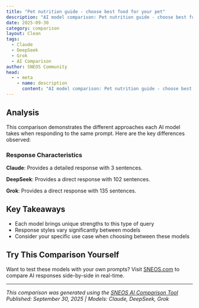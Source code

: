 ```yaml
---
title: "Pet nutrition guide - choose best food for your pet"
description: "AI model comparison: Pet nutrition guide - choose best food for your pet..."
date: 2025-09-30
category: comparison
layout: Clean
tags:
  - Claude
  - DeepSeek
  - Grok
  - AI Comparison
author: SNEOS Community
head:
  - - meta
    - name: description
      content: "AI model comparison: Pet nutrition guide - choose best food for your pet..."
---
```


<ChatComparison
  title="Pet nutrition guide - choose best food for your pet"
  prompt="Pet nutrition guide - choose best food for your pet"
  :responses='{
    "Claude": "# Complete Pet Nutrition Guide \uD83D\uDC3E\n\n## Understanding Your Pet\u0027s Nutritional Needs\n\n### **Dogs**\n- **Protein**: 18-25% (adult), 22-32% (puppies)\n- **Fat**: 8-15% (adult), 10-25% (puppies)\n- **Carbohydrates**: 30-50%\n- **Fiber**: 2-4%\n\n### **Cats**\n- **Protein**: 26-30% minimum (obligate carnivores)\n- **Fat**: 9-15%\n- **Taurine**: Essential amino acid\n- **Arachidonic acid**: Required fatty acid\n\n---\n\n## How to Choose Quality Pet Food\n\n### **Look for These Key Features:**\n\n\u2705 **AAFCO Statement**\n- \u0022Complete and balanced\u0022 certification\n- Appropriate life stage designation\n\n\u2705 **First Ingredients**\n- Named meat sources (chicken, beef, salmon)\n- Avoid generic terms like \u0022meat meal\u0022\n\n\u2705 **No Harmful Additives**\n- Avoid BHA, BHT, ethoxyquin\n- No artificial colors or excessive fillers\n\n---\n\n## Food Types Comparison\n\n| **Type** | **Pros** | **Cons** | **Best For** |\n|----------|----------|----------|--------------|\n| **Dry Kibble** | Convenient, affordable, dental benefits | Lower moisture content | Most pets, budget-conscious |\n| **Wet/Canned** | High moisture, palatability | More expensive, spoils quickly | Hydration needs, picky eaters |\n| **Raw Diet** | Natural, high protein | Safety concerns, expensive | Experienced owners only |\n| **Freeze-Dried** | Nutrient retention, convenience | Very expensive | Premium nutrition seekers |\n\n---\n\n## Life Stage Feeding Guidelines\n\n### **Puppies/Kittens (0-12 months)**\n- High-calorie, nutrient-dense food\n- Feed 3-4 times daily\n- Look for \u0022growth\u0022 or \u0022all life stages\u0022 formulas\n\n### **Adults (1-7 years)**\n- Maintenance formulas\n- Feed 1-2 times daily\n- Monitor weight and adjust portions\n\n### **Seniors (7\u002B years)**\n- Lower calories, joint support ingredients\n- Easily digestible proteins\n- May need specialized diets\n\n---\n\n## Special Dietary Considerations\n\n### **Common Health Conditions:**\n\n\uD83D\uDD39 **Allergies/Sensitivities**\n- Limited ingredient diets\n- Novel protein sources (duck, venison)\n- Grain-free options if needed\n\n\uD83D\uDD39 **Weight Management**\n- High protein, low fat\n- Increased fiber content\n- Portion control\n\n\uD83D\uDD39 **Kidney Disease**\n- Reduced phosphorus and protein\n- Prescription diets recommended\n\n\uD83D\uDD39 **Digestive Issues**\n- Probiotics and prebiotics\n- Easily digestible ingredients\n\n---\n\n## Top-Rated Pet Food Brands\n\n### **Premium Options:**\n- **Hill\u0027s Science Diet**\n- **Royal Canin**\n- **Purina Pro Plan**\n- **Blue Buffalo**\n- **Wellness**\n\n### **Budget-Friendly Quality:**\n- **Purina ONE**\n- **Iams**\n- **Nutro**\n\n### **Grain-Free Options:**\n- **Taste of the Wild**\n- **Merrick**\n- **Orijen** (premium)\n\n---\n\n## Reading Pet Food Labels\n\n### **Ingredient List Order:**\n1. **First 5 ingredients** make up most of the food\n2. **Protein source** should be first\n3. **Avoid excessive fillers** (corn, wheat gluten)\n\n### **Guaranteed Analysis:**\n- Minimum protein and fat percentages\n- Maximum fiber and moisture\n- Compare on dry matter basis\n\n---\n\n## Feeding Best Practices\n\n### **Portion Control:**\n- Follow feeding guidelines on package\n- Adjust based on activity level\n- Use measuring cups, not estimates\n\n### **Meal Timing:**\n- **Puppies**: 3-4 meals daily\n- **Adult dogs**: 2 meals daily\n- **Cats**: 2-3 small meals daily\n\n### **Transition Guidelines:**\n- **Week 1**: 75% old food, 25% new\n- **Week 2**: 50% old food, 50% new\n- **",
    "DeepSeek": "Of course! Here is a comprehensive pet nutrition guide designed to help you choose the best food for your dog or cat.\n\n### **The Golden Rule of Pet Nutrition**\nThere is no single \u0022best\u0022 food for every pet. The ideal choice depends on your pet\u0027s **species, age, breed, health status, and lifestyle.** The \u0022best\u0022 food is one that is **complete, balanced, and appropriate for your pet\u0027s life stage**, and that your pet enjoys and thrives on.\n\n---\n\n### **Part 1: Understanding the Basics - What\u0027s on the Label?**\n\nBefore you choose a brand, you need to understand what you\u0027re looking at.\n\n#### **1. AAFCO Statement (The Most Important Thing to Find!)**\nThis is your guarantee of nutritional completeness. Look for a phrase like:\n*   **\u0022[Pet Food Name] is formulated to meet the nutritional levels established by the AAFCO Dog (or Cat) Food Nutrient Profiles for [Life Stage].\u0022**\n*   **Life Stages:** This will be \u0022Growth,\u0022 \u0022Adult Maintenance,\u0022 \u0022All Life Stages,\u0022 or \u0022Senior.\u0022\n    *   **\u0022All Life Stages\u0022** means it meets the higher nutritional needs for growth and reproduction, which may be too rich for a sedentary adult pet.\n    *   **For most adult pets, choose a food labeled for \u0022Adult Maintenance.\u0022**\n\n#### **2. Ingredient List**\nIngredients are listed by weight, including moisture.\n*   **Look for a high-quality, named animal protein source as the first ingredient** (e.g., \u0022deboned chicken,\u0022 \u0022salmon,\u0022 \u0022lamb meal\u0022). This is especially critical for cats, who are obligate carnivores.\n*   **\u0022Meal\u0022 (e.g., chicken meal) is not a bad thing.** It\u0027s a concentrated, rendered protein source with moisture removed, making it a potent ingredient.\n*   Be wary of vague terms like \u0022meat by-products\u0022 or \u0022animal digest.\u0022 While not inherently bad, higher-quality foods tend to use more specific ingredients.\n\n#### **3. Guaranteed Analysis**\nThis shows the minimum or maximum levels of key nutrients.\n*   **Crude Protein:** Look for a sufficient level for your pet\u0027s needs (active dogs and all cats need more).\n*   **Crude Fat:** Essential for energy and skin/coat health.\n*   **Crude Fiber:** Aids in digestion.\n*   **Moisture:** Canned food will be 75-85% moisture, while dry kibble is typically 6-10%.\n\n---\n\n### **Part 2: Choosing by Life Stage \u0026 Lifestyle**\n\n#### **Puppies \u0026 Kittens**\n*   **Needs:** High calories, protein, fat, and specific nutrients like DHA for brain development.\n*   **Look for:** Food with an AAFCO statement for **\u0022Growth\u0022** or \u0022All Life Stages.\u0022 Large-breed puppies need specific formulas to support controlled growth and joint health.\n\n#### **Adult Dogs \u0026 Cats (1-7 years)**\n*   **Needs:** Balanced nutrition to maintain ideal body condition.\n*   **Look for:** Food with an AAFCO statement for **\u0022Adult Maintenance.\u0022**\n*   **Consider Activity Level:** A working Border Collie needs a very different food from a lapdog. Indoor cats need fewer calories than outdoor cats.\n\n#### **Senior Dogs \u0026 Cats (7\u002B years)**\n*   **Needs:** May require fewer calories to prevent weight gain, but often need more easily digestible protein to maintain muscle mass. Often include joint supplements (Glucosamine, Chondroitin).\n*   **Look for:** Food with an AAFCO statement for **\u0022Adult\u0022 or \u0022Senior Maintenance.\u0022** There is no strict AAFCO standard for \u0022Senior,\u0022 so these formulas vary. Consult your vet.\n\n#### **Pregnant/Nursing Pets**\n*   **Needs:** Extremely high energy and nutrient density.\n*   **Look for:** Food with an AAFCO statement for **\u0022Growth and Reproduction\u0022** or \u0022All Life Stages.\u0022\n\n---\n\n### **Part 3: Special Dietary Considerations**\n\n#### **Weight Management**\n*   Look for foods labeled \u0022Weight Control\u0022 or \u0022Light.\u0022 These are lower in calories and fat but high in fiber and protein to help your pet feel full.\n*   **Portion control is more important than the food itself!**\n\n#### **Food Allergies \u0026 Sensitivities**\n*   Common allergens for dogs: beef, dairy, chicken, wheat, egg, soy.\n*   Common allergens for cats: beef, fish, chicken.\n*   **Solution:** A **novel protein** (like duck, venison, or kangaroo) or **hydrolyzed protein** (where the protein is broken down so the immune system doesn\u0027t recognize it) diet. These require a vet\u0027s guidance.\n\n#### **Sensitive Stomach**\n*   Look for easily digestible formulas with prebiotics and probiotics, and a single source of animal protein.\n\n#### **Urinary Health (Primarily Cats)**\n*   Cats are prone to urinary crystals and stones.\n*   **Look for:** Formulas that promote a healthy urinary pH. **Crucially, encourage water intake** by feeding wet food, which is a primary way to support urinary tract health.\n\n#### **Joint Health**\n*   Look for foods containing **Glucosamine and Chondroitin Sulfate**, often found in large-breed and senior formulas.\n\n---\n\n### **Part 4: Dry Food (Kibble) vs. Wet Food (Canned) vs. Raw**\n\n| Type | Pros | Cons | Best For |\n| :--- | :--- | :--- | :--- |\n| **Dry Food (Kibble)** | Convenient, cost-effective, long shelf life, good for dental health (some types). | Lower moisture content, less palatable for some pets, can be high in carbohydrates. | Most dogs and cats, especially for free-feeding. |\n| **Wet Food (Canned/Pouches)** | High moisture content (great for hydration), very palatable, often higher in protein. | More expensive, shorter shelf life once opened, can contribute to dental plaque. | Picky eaters, cats (to prevent urinary issues), pets with dental issues or needing hydration. |\n| **Raw/Fresh Food** | Highly palatable, often made with high-quality, human-grade ingredients. | Expensive, risk of bacterial contamination (for pet and human), requires careful handling and storage, can be nutritionally unbalanced if not formulated properly. | Pet owners seeking a \u0022whole food\u0022 diet and who are committed to the cost and handling requirements. |\n| **Dehydrated/Freeze-Dried** | Lightweight, long shelf life, retains more nutrients than kibble. | Requires rehydration, can be expensive. | A good middle-ground between kibble and raw; great for travel. |\n\n**Tip:** Many owners use a combination, like kibble for meals with a topper of wet food, or feeding wet food in the morning and kibble at night.\n\n---\n\n### **Part 5: Red Flags \u0026 Green Flags**\n\n#### **\uD83D\uDEA9 Red Flags (Be Cautious)**\n*   **No AAFCO statement.** This means it\u0027s not proven to be complete and balanced.\n*   **Vague ingredient lists** (\u0022meat by-products,\u0022 \u0022animal fat\u0022).\n*   **Excessive fillers** like corn, wheat, and soy listed in the first five ingredients (unless prescribed for a specific health reason).\n*   **Marketing buzzwords** like \u0022holistic\u0022 or \u0022human-grade\u0022 without substance to back them up.\n*   **A brand associated with a history of frequent recalls or Dilated Cardiomyopathy (DCM) cases.** (A quick web search can help).\n\n#### **\u2705 Green Flags (Good Signs)**\n*   **Clear AAFCO statement** for your pet\u0027s life stage.\n*   **Named animal protein as the first ingredient** (e.g., \u0022Salmon,\u0022 \u0022Lamb Meal\u0022).\n*   **Manufactured by a company with a strong reputation** and employs veterinary nutritionists.\n*   **Your pet thrives on it!** A healthy weight, shiny coat, good energy, and firm stools are the ultimate indicators.\n\n### **Final Checklist Before You Buy**\n\n1.  **Does it have an AAFCO statement for the correct life stage?**\n2.  **Is a high-quality, named protein the first ingredient?**\n3.  **Does it address my pet\u0027s specific health needs (weight, joints, allergies)?**\n4.  **Is it within my budget?** The best food is one you can consistently afford.\n5.  **Will my pet actually eat it?**\n\n**The Most Important Step:** **Discuss your pet\u0027s diet with your veterinarian.** They know your pet\u0027s health history and can provide the best personalized recommendation. They can also help you interpret pet food labels and navigate any health-related dietary changes.\n\nBy using this guide and partnering with your vet, you can feel confident in choosing a nutritious and delicious food that will help your pet live a long, healthy, and happy life.",
    "Grok": "Choosing the best food for your pet is a crucial aspect of ensuring their health, longevity, and happiness. Different pets have unique nutritional needs based on their species, breed, age, size, activity level, and health conditions. This pet nutrition guide will provide general tips for selecting the best food for common pets like dogs and cats, along with considerations for other animals.\n\n---\n\n### **1. General Principles for Pet Nutrition**\n- **Species-Specific Needs**: Dogs, cats, birds, reptiles, and small mammals have different dietary requirements. Always choose food formulated for your pet\u2019s species.\n- **Age-Appropriate Food**: Puppies/kittens, adults, and senior pets have varying nutritional needs. For instance, young pets often need higher protein and calorie content for growth, while seniors may require lower calories and joint-supporting nutrients.\n- **Quality Ingredients**: Look for foods with high-quality, recognizable ingredients. Avoid products with excessive fillers (like corn or wheat) or artificial additives unless recommended by a vet.\n- **Balanced Diet**: Ensure the food meets the nutritional guidelines set by organizations like the Association of American Feed Control Officials (AAFCO) for dogs and cats. Labels should state that the food provides \u201Ccomplete and balanced\u201D nutrition.\n- **Consult Your Vet**: Your veterinarian can provide tailored advice, especially if your pet has allergies, medical conditions, or specific dietary needs.\n\n---\n\n### **2. Choosing the Best Food for Dogs**\n#### **Key Nutritional Needs**\n- **Protein**: Essential for muscle growth and maintenance. Look for named protein sources like chicken, beef, lamb, or fish.\n- **Fats**: Provide energy and support coat and skin health. Sources like fish oil (rich in omega-3 fatty acids) are ideal.\n- **Carbohydrates**: Provide energy but should not be the primary ingredient. Look for wholesome carbs like sweet potatoes or brown rice.\n- **Vitamins \u0026 Minerals**: Support overall health, including immune function and bone strength.\n- **Water**: Always provide fresh water, as hydration is key, especially with dry kibble diets.\n\n#### **Factors to Consider**\n- **Breed \u0026 Size**: Small breeds may need calorie-dense food, while large breeds benefit from foods with joint support (like glucosamine and chondroitin).\n- **Activity Level**: Active dogs need higher calories and protein; less active or overweight dogs may need a low-calorie formula.\n- **Health Conditions**: Dogs with allergies, kidney disease, or digestive issues may need specialized diets (e.g., grain-free, hypoallergenic, or prescription food).\n\n#### **Types of Dog Food**\n1. **Dry Kibble**: Convenient, cost-effective, and good for dental health (reduces tartar buildup).\n2. **Wet/Canned Food**: Higher moisture content, palatable, and ideal for picky eaters or dogs with dental issues.\n3. **Raw Diet (BARF - Biologically Appropriate Raw Food)**: Mimics a natural diet with raw meat, bones, and veggies. Consult a vet for safety and balance.\n4. **Homemade Food**: Offers control over ingredients but requires careful planning to avoid nutritional deficiencies. Work with a vet or pet nutritionist.\n\n#### **Top Dog Food Brands (2023)**\n- **Premium**: Orijen, Acana, Blue Buffalo Wilderness (high-protein, grain-free options).\n- **Mid-Range**: Hill\u2019s Science Diet, Royal Canin (vet-recommended, breed-specific formulas).\n- **Budget-Friendly**: Purina Pro Plan, Pedigree (affordable but still balanced).\n- **Specialty**: Prescription diets from Hill\u2019s or Royal Canin for medical needs like kidney or digestive health.\n\n#### **Red Flags in Dog Food**\n- Unnamed meat sources (e.g., \u201Cmeat by-products\u201D).\n- Excessive fillers like corn, soy, or wheat gluten.\n- Artificial colors, flavors, or preservatives (e.g., BHA, BHT).\n\n---\n\n### **3. Choosing the Best Food for Cats**\n#### **Key Nutritional Needs**\n- **High Protein**: Cats are obligate carnivores, meaning they need meat-based diets for essential nutrients like taurine (critical for heart and eye health).\n- **Fats**: Provide energy and help with a shiny coat. Look for healthy fats like fish oil.\n- **Low Carbohydrates**: Cats don\u2019t process carbs well; avoid foods with high grain content.\n- **Hydration**: Cats often don\u2019t drink enough water, so wet food or a pet fountain can help prevent urinary issues.\n\n#### **Factors to Consider**\n- **Indoor vs. Outdoor**: Indoor cats may need lower-calorie food to prevent obesity; outdoor cats may need more energy-dense food.\n- **Age**: Kittens need high-calorie, protein-rich food; seniors may need food for kidney or joint health.\n- **Health Conditions**: Cats with urinary tract issues, diabetes, or allergies may require specialized diets (e.g., prescription food for urinary health).\n\n#### **Types of Cat Food**\n1. **Dry Kibble**: Convenient and helps with dental health but can be dehydrating if it\u2019s the only food source.\n2. **Wet/Canned Food**: High moisture content, ideal for hydration and picky eaters.\n3. **Raw Diet**: Can be beneficial but poses risks like bacterial contamination (e.g., salmonella). Consult a vet.\n4. **Homemade**: Difficult to balance for cats due to their strict taurine and nutrient needs. Avoid unless guided by a professional.\n\n#### **Top Cat Food Brands (2023)**\n- **Premium**: Orijen Cat \u0026 Kitten, Acana, Weruva (grain-free, high-meat content).\n- **Mid-Range**: Hill\u2019s Science Diet, Royal Canin (vet-recommended, specialized formulas).\n- **Budget-Friendly**: Purina Cat Chow, Friskies (affordable but check ingredient quality).\n- **Specialty**: Prescription diets for urinary, kidney, or weight management from Hill\u2019s or Royal Canin.\n\n#### **Red Flags in Cat Food**\n- High grain or filler content (cats don\u2019t need much plant material).\n- Lack of taurine or named meat sources.\n- Artificial additives or preservatives.\n\n---\n\n### **4. Nutrition for Other Pets**\n#### **Birds**\n- **Diet**: Depends on the species (e.g., parrots, finches). Most birds need a mix of pellets (formulated for specific species), fresh fruits, vegetables, and limited seeds (high-fat seeds like sunflower should be treats only).\n- **Avoid**: Avocado, chocolate, caffeine, and salty foods.\n- **Brands**: Harrison\u2019s Bird Foods, Zupreem.\n\n#### **Small Mammals (Rabbits, Guinea Pigs, Hamsters)**\n- **Rabbits/Guinea Pigs**: Need unlimited hay (timothy hay for adults), fresh veggies, and a small amount of pellets. Guinea pigs require vitamin C (e.g., bell peppers) as they can\u2019t synthesize it.\n- **Hamsters**: Require a mix of pellets, seeds, and occasional fresh food. Avoid sugary treats.\n- **Brands**: Oxbow (for rabbits and guinea pigs), Kaytee.\n\n#### **Reptiles**\n- **Diet**: Varies widely (e.g., herbivorous turtles, carnivorous snakes). Research your specific reptile\u2019s needs\u2014some need live prey (crickets, mice) or specific plants.\n- **Supplements**: Calcium and vitamin D3 are often needed for proper shell/bone health.\n- **Consult**: A reptile vet for precise feeding schedules and portions.\n\n#### **Fish**\n- **Diet**: Depends on species (e.g., tropical, goldfish, carnivorous, herbivorous). Use species-specific flakes, pellets, or frozen food.\n- **Avoid**: Overfeeding\u2014only feed what they can eat in 2-3 minutes.\n- **Brands**: Tetra, Hikari.\n\n---\n\n### **5. Special Considerations**\n- **Allergies**: If your pet shows signs of food allergies (itching, ear infections, digestive issues), work with a vet to identify triggers (often chicken, beef, or grains) and switch to hypoallergenic or limited-ingredient diets.\n- **Weight Management**: Overweight pets need calorie-controlled food and portion monitoring. Avoid free-feeding; stick to scheduled meals.\n- **Transitioning Food**: When changing diets, do so gradually over 7-10 days to avoid digestive upset (mix increasing amounts of new food with old food).\n- **Treats \u0026 Human Food**: Limit treats to 10% of daily calories. Avoid toxic human foods like chocolate, grapes, onions, garlic, and xylitol.\n\n---\n\n### **6. How to Read Pet Food Labels**\n- **Ingredient List**: Ingredients are listed by weight. The first few should be high-quality proteins (e.g., \u201Cchicken\u201D not \u201Cchicken by-product meal\u201D).\n- **Guaranteed Analysis**: Shows minimum percentages of protein and fat, and maximum percentages of fiber and moisture.\n- **AAFCO Statement**: Confirms the food meets nutritional standards for a specific life stage (e.g., \u201Cgrowth\u201D or \u201Cmaintenance\u201D).\n- **Feeding Guidelines**: Use as a starting point, but adjust based on your pet\u2019s weight, activity, and health.\n\n---\n\n### **7. Final Tips for Choosing Pet Food**\n1. **Research Brands**: Look for companies with transparency, good recall history, and vet endorsements. Websites like PetMD or reviews on Chewy/Amazon can help.\n2. **Monitor Your Pet**: Watch for signs of good nutrition (shiny coat, healthy weight, firm stool, energy) or issues (lethargy, dull coat, diarrhea) after starting a new food.\n3. **Budget vs. Quality**: While premium foods can be expensive, they often reduce vet bills by preventing health issues. Balance cost with quality.\n4. **Regular Vet Checkups**: Ensure your pet\u2019s diet aligns with their changing needs over time.\n\nBy tailoring your pet\u2019s diet to their specific needs and consulting with a veterinarian when necessary, you can provide them with the best possible nutrition for a long, healthy life. If you have a specific pet or concern, let me know, and"
  }'
  published-date="22:46"
/>

## Analysis

This comparison demonstrates the different approaches each AI model takes when responding to the same prompt. Here are the key differences observed:

### Response Characteristics

**Claude**: Provides a detailed response with 3 sentences. 

**DeepSeek**: Provides a direct response with 102 sentences. 

**Grok**: Provides a direct response with 135 sentences. 

## Key Takeaways

- Each model brings unique strengths to this type of query
- Response styles vary significantly between models
- Consider your specific use case when choosing between these models

## Try This Comparison Yourself

Want to test these models with your own prompts? Visit [SNEOS.com](https://sneos.com) to compare AI responses side-by-side in real-time.

---

*This comparison was generated using the [SNEOS AI Comparison Tool](https://sneos.com)*
*Published: September 30, 2025 | Models: Claude, DeepSeek, Grok*
